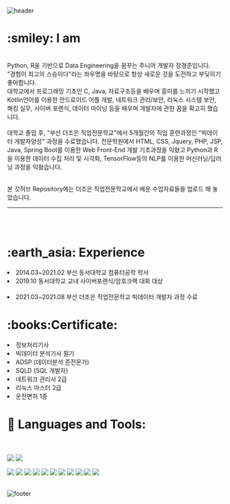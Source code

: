 ![header](https://capsule-render.vercel.app/api?type=waving&&color=gradient&height=100&section=header&fontSize=90)


<div align = "left">

 <h1>:smiley: I am</h1>
 
<br/>
Python, R을 기반으로 Data Engineering을 꿈꾸는 주니어 개발자 장경준입니다.<br>
"경험이 최고의 스승이다"라는 좌우명을 바탕으로 항상 새로운 것을 도전하고 부딪히기 좋아합니다.<br>
 대학교에서 프로그래밍 기초인 C, Java, 자료구조등을 배우며 흥미를 느끼기 시작했고 Kotlin언어를 이용한 안드로이드 어플 개발, 
 네트워크 관리/보안, 리눅스 시스템 보안, 해킹 실무, 사이버 포렌식, 데이터 마이닝 등을 배우며 개발자에 관한 꿈을 확고히 했습니다.<br><br>
 대학교 졸업 후,
"부산 더조은 직업전문학교"에서 5개월간의 직업 훈련과정인 "빅데이터 개발자양성" 과정을 수료했습니다. 전문학원에서 
 HTML, CSS, Jquery, PHP, JSP, Java, Spring Boot를 이용한 Web Front-End 개발 기초과정을 익혔고
 Python과 R을 이용한 데이터 수집 처리 및 시각화, TensorFlow등의 NLP를 이용한 머신러닝/딥러닝 과정을 익혔습니다.<br><br>
 
 본 깃허브 Repository에는 더조은 직업전문학교에서 배운 수업자료들을 업로드 해 놓았습니다.
  
 

<!-- [![Hits](https://hits.seeyoufarm.com/api/count/incr/badge.svg?url=https%3A%2F%2Fgithub.com%2Fchajuhui123&count_bg=%23FFD5D5&title_bg=%23FF7575&icon=&icon_color=%23E7E7E7&title=VISIT&edge_flat=false)](https://hits.seeyoufarm.com)
[![Gmail Badge](https://img.shields.io/badge/Gmail-d14836?style=flat-square&logo=Gmail&logoColor=white&link=mailto:jjuhee0913@gmail.com)](mailto:jjuhee0913@gmail.com)
<!-- [![Blog Badge](http://img.shields.io/badge/-Blog-green?style=flat-square&logo=Naver&link=https://blog.naver.com/chajuhui123)](https://blog.naver.com/chajuhui123)
 --> 
  
<hr>
<br/><br/>
 <h1>:earth_asia: Experience </h1>
 <li>2014.03~2021.02 부산 동서대학교 컴퓨터공학 학사 </li>
 <li>2019.10 동서대학교 교내 사이버포렌식/암호크랙 대회 대상</li><br>
 <li> 2021.03~2021.08 부산 더조은 직업전문학교 빅데이터 개발자 과정 수료
</li>
 <h1>:books:Certificate: </h1>
  <li> 정보처리기사</li>
  <li> 빅데이터 분석기사 필기</li>
  <li> ADSP (데이터분석 준전문가) </li>
  <li> SQLD (SQL 개발자) </li>
  <li> 네트워크 관리사 2급</li>
  <li> 리눅스 마스터 2급</li>
  <li> 운전면허 1종</li>
  
 <strong><h1>:seedling: Languages and Tools:</h1> </strong><br/></br>
 <img src="https://img.shields.io/badge/Apache Hadoop-66CCFF?style=for-the-badge&logo=Apache Hadoop&logoColor=white">
 <img src="https://img.shields.io/badge/Cloudera-F96702?style=for-the-badge&logo=Cloudera&logoColor=white">

<img src="https://img.shields.io/badge/Python-3776AB?style=flat-square&logo=Python&logoColor=white"/>
<img src="https://img.shields.io/badge/Java-007396?style=flat-square&logo=Java&logoColor=black"/> 
<img src="https://img.shields.io/badge/Android-3DDC84?style=flat-square&logo=Android&logoColor=white"/>
  <img src="https://img.shields.io/badge/Kotlin-0095d5?style=flat-square&logo=Kotlin&logoColor=white"/>
<img src="https://img.shields.io/badge/TensorFlow-FF6F00?style=flat-square&logo=TensorFlow&logoColor=white"/>
  <img src="https://img.shields.io/badge/pandas-150458?style=flat-square&logo=pandas&logoColor=white"/></a>
 <img src="https://img.shields.io/badge/MySQL-003B57?style=flat-square&logo=MySQL&logoColor=white"/>
<img src="https://img.shields.io/badge/R-276DC3?style=flat-square&logo=R&logoColor=white"/>
<img src="https://img.shields.io/badge/Linux-FCC624?style=flat-square&logo=Linux&logoColor=white"/>
<img src="https://img.shields.io/badge/Cisco-1BA0D7?style=flat-square&logo=Cisco&logoColor=white"/>
<img src="https://img.shields.io/badge/Git-F05032?style=flat-square&logo=Git&logoColor=white"/>


</div>

<br/>

![footer](https://capsule-render.vercel.app/api?type=waving&&color=gradient&height=100&section=footer&fontSize=90)



